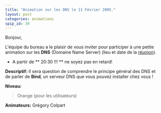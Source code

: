 ```yaml
---
title: "Animation sur les DNS le 11 Février 2005."
layout: post
categories: animations
spip_id: 39
---
```

Bonjour,


L'équipe du bureau a le plaisir de vous inviter pour participer à une petite animation sur les **DNS** (Domaine Name Server) (lieu et date de la [réunion](/association/les-reunions-du-plug/)).

- A partir de ** 20:30 !!! ** ne soyez pas en retard!


**Descriptif:**
Il sera question de comprendre le principe général des DNS et de parler de **Bind**, un serveur DNS que vous pouvez installer chez vous !


**Niveau:**
> Orange (pour les utilisateurs)


**Animateurs:**
Grégory Colpart
